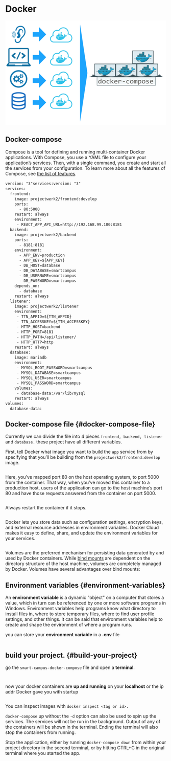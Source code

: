 # Docker

![](../.gitbook/assets/screen-shot-2018-05-22-at-15.05.10.png)

## Docker-compose

Compose is a tool for defining and running multi-container Docker applications. With Compose, you use a YAML file to configure your application’s services. Then, with a single command, you create and start all the services from your configuration. To learn more about all the features of Compose, see [the list of features](https://docs.docker.com/compose/overview/#features).

```text
version: "3"services:version: "3"
services:
  frontend:
    image: projectwerk2/frontend:develop
    ports:
      - 80:5000
    restart: always
    environment:
     - REACT_APP_API_URL=http://192.168.99.100:8181
  backend:
    image: projectwerk2/backend
    ports:
      - 8181:8181
    environment:
      - APP_ENV=production
      - APP_KEY=${APP_KEY}
      - DB_HOST=database
      - DB_DATABASE=smartcampus
      - DB_USERNAME=smartcampus
      - DB_PASSWORD=smartcampus
    depends_on: 
      - database
    restart: always
  listener:
    image: projectwerk2/listener
    environment:
     - TTN_APPID=${TTN_APPID}
     - TTN_ACCESSKEY=${TTN_ACCESSKEY}
     - HTTP_HOST=backend
     - HTTP_PORT=8181
     - HTTP_PATH=/api/listener/
     - HTTP_HTTP=http
    restart: always
  database:
    image: mariadb
    environment:
     - MYSQL_ROOT_PASSWORD=smartcampus
     - MYSQL_DATABASE=smartcampus
     - MYSQL_USER=smartcampus
     - MYSQL_PASSWORD=smartcampus
    volumes:
     - database-data:/var/lib/mysql
    restart: always
volumes:
  database-data:
```

## Docker-compose file {#docker-compose-file}

Currently we can divide the file into 4 pieces `frontend, backend, listener` and `database.` these project have all different variables.

First, tell Docker what image you want to build the `app` service from by specifying that you’ll be building from the `projectwerk2/frontend:develop` image.

```text

```

Here, you’ve mapped port 80 on the host operating system, to port 5000 from the container. That way, when you’ve moved this container to a production host, users of the application can go to the host machine’s port 80 and have those requests answered from the container on port 5000.

```text

```

Always restart the container if it stops.

```text

```

Docker lets you store data such as configuration settings, encryption keys, and external resource addresses in environment variables. Docker Cloud makes it easy to define, share, and update the environment variables for your services.

```text

```

Volumes are the preferred mechanism for persisting data generated by and used by Docker containers. While [bind mounts](https://docs.docker.com/storage/bind-mounts/) are dependent on the directory structure of the host machine, volumes are completely managed by Docker. Volumes have several advantages over bind mounts:

## Environment variables {#environment-variables}

An **environment variable** is a dynamic "object" on a computer that stores a value, which in turn can be referenced by one or more software programs in Windows. Environment variables help programs know what directory to install files in, where to store temporary files, where to find user profile settings, and other things. It can be said that environment variables help to create and shape the environment of where a program runs.

you can store your **environment variable** in a **.env** file

```text

```

## build your project.  {#build-your-project}

go the `smart-campus-docker-compose` file and open a **terminal**.

```text

```

```text

```

now your docker containers are **up and running** on your **localhost** or the ip addr Docker gave you with startup

```text

```

You can inspect images with `docker inspect <tag or id>.`

`docker-compose` up without the `-d` option can also be used to spin up the services. The services will not be run in the background. Output of any of the containers will be shown in the terminal. Ending the terminal will also stop the containers from running.

Stop the application, either by running `docker-compose down` from within your project directory in the second terminal, or by hitting CTRL+C in the original terminal where you started the app.

```text

```

```text

```

